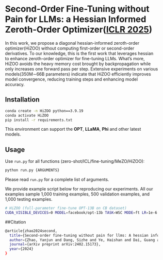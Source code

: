 # Second-Order Fine-Tuning without Pain for LLMs: a Hessian Informed Zeroth-Order Optimizer([ICLR 2025](https://arxiv.org/pdf/2402.15173))


In this work, we propose a diagonal
hessian-informed zeroth-order optimizer(HiZOO)
without computing first-order or second-order
derivatives. To our knowledge, this is the first
work that leverages hessian to enhance zeroth-order optimizer for fine-tuning LLMs. What’s
more, HiZOO avoids the heavy memory cost
brought by backpropagation while only increases
one forward pass per step. Extensive experiments
on various models(350M∼66B parameters) indicate that HiZOO efficiently improves model convergence, reducing training steps and enhancing
model accuracy.


## Installation

```bash
conda create -n HiZOO python==3.9.19
conda activate HiZOO
pip install -r requirements.txt
```

This environment can support the **OPT**, **LLaMA**, **Phi** and other latest models.

## Usage

Use `run.py` for all functions (zero-shot/ICL/fine-tuning/MeZO/HiZOO):

```bash
python run.py {ARGUMENTS}
```

Please read `run.py` for a complete list of arguments.

We provide example script below for reproducing our experiments. All our examples sample 1,000 
training examples, 500 validation examples, and 1,000 testing examples. 

```bash
# HiZOO (full-parameter fine-tune OPT-13B on CB dataset)
CUDA_VISIBLE_DEVICES=0 MODEL=facebook/opt-13b TASK=WSC MODE=ft LR=1e-6 EPS=1e-3 HESSIAN_SMOOTH_TYPE=constant1e-8 bash HiZOO.sh

```

##Citation
```bash
@article{zhao2024second,
  title={Second-order fine-tuning without pain for llms: A hessian informed zeroth-order optimizer},
  author={Zhao, Yanjun and Dang, Sizhe and Ye, Haishan and Dai, Guang and Qian, Yi and Tsang, Ivor W},
  journal={arXiv preprint arXiv:2402.15173},
  year={2024}
}
```
